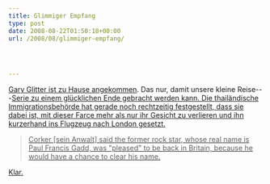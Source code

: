 ```yaml
---
title: Glimmiger Empfang
type: post
date: 2008-08-22T01:50:18+00:00
url: /2008/08/glimmiger-empfang/




---
```

[Gary Glitter ist zu Hause angekommen][1]. Das nur, damit unsere kleine Reise</a>---<a href="1642">Serie zu einem glücklichen Ende gebracht werden kann. Die thailändische Immigrationsbehörde hat gerade noch rechtzeitig festgestellt, dass sie dabei ist, mit dieser Farce mehr als nur ihr Gesicht zu verlieren und ihn kurzerhand ins Flugzeug nach London gesetzt.

> Corker [sein Anwalt] said the former rock star, whose real name is Paul Francis Gadd, was "pleased" to be back in Britain, because he would have a chance to clear his name.

Klar.

 [1]: http://www.iht.com/articles/ap/2008/08/22/arts/Gary-Glitter.php
